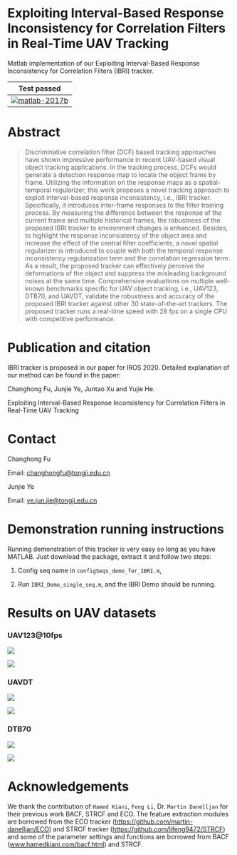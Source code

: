 # Exploiting Interval-Based Response Inconsistency for Correlation Filters in Real-Time UAV Tracking

Matlab implementation of our Exploiting Interval-Based Response Inconsistency for Correlation Filters (IBRI) tracker.

| **Test passed**                                              |
| ------------------------------------------------------------ |
| [![matlab-2017b](https://img.shields.io/badge/matlab-2017b-yellow.svg)](https://www.mathworks.com/products/matlab.html)|


# Abstract 
>Discriminative correlation filter (DCF) based tracking approaches have shown impressive performance in recent UAV-based visual object tracking applications. In the tracking process, DCFs would generate a detection response map to locate the object frame by frame. Utilizing the information on the response maps as a spatial-temporal regularizer, this work proposes a novel tracking approach to exploit interval-based response inconsistency, i.e., IBRI tracker. Specifically, it introduces inter-frame responses to the filter training process. By measuring the difference between the response of the current frame and multiple historical frames, the robustness of the proposed IBRI tracker to environment changes is enhanced. Besides, to highlight the response inconsistency of the object area and increase the effect of the central filter coefficients, a novel spatial regularizer is introduced to couple with both the temporal response inconsistency regularization term and the correlation regression term. As a result, the proposed tracker can effectively perceive the deformations of the object and suppress the misleading background noises at the same time. Comprehensive evaluations on multiple well-known benchmarks specific for UAV object tracking, i.e., UAV123, DTB70, and UAVDT, validate the robustness and accuracy of the proposed IBRI tracker against other 30 state-of-the-art trackers. The proposed tracker runs a real-time speed with 28 fps on a single CPU with competitive performance.

# Publication and citation

IBRI tracker is proposed in our paper for IROS 2020. Detailed explanation of our method can be found in the paper:

Changhong Fu, Junjie Ye, Juntao Xu and Yujie He.

Exploiting Interval-Based Response Inconsistency for Correlation Filters in Real-Time UAV Tracking

# Contact 
Changhong Fu

Email: changhongfu@tongji.edu.cn

Junjie Ye

Email: ye.jun.jie@tongji.edu.cn

# Demonstration running instructions

Running demonstration of this tracker is very easy so long as you have MATLAB. Just download the package, extract it and follow two steps:
1. Config seq name in `configSeqs_demo_for_IBRI.m`,

2. Run `IBRI_Demo_single_seq.m`,
    and the IBRI Demo should be running.

  

# Results on UAV datasets

### UAV123@10fps

![](./results/hand_error_OPE_UAV123@10fps.png)

![](./results/hand_overlap_OPE_UAV123@10fps.png)

### UAVDT

![](./results/hand_error_OPE_UAVDT.png)

![](./results/hand_overlap_OPE_UAVDT.png)

### DTB70

![](./results/hand_error_OPE_DTB70.png)

![](./results/hand_overlap_OPE_DTB70.png)



# Acknowledgements

We thank the contribution of `Hamed Kiani`, `Feng Li`, Dr. `Martin Danelljan` for their previous work BACF, STRCF and ECO. The feature extraction modules are borrowed from the ECO tracker (https://github.com/martin-danelljan/ECO) and STRCF tracker (https://github.com/lifeng9472/STRCF) and some of the parameter settings and functions are borrowed from BACF (www.hamedkiani.com/bacf.html) and STRCF.

